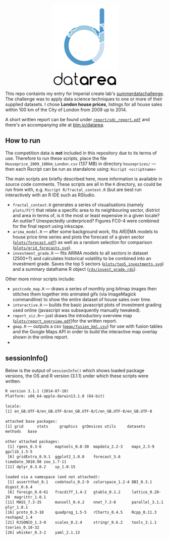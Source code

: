 <p align="center">
<img src="writeup/images/logo3_hires.png" /><br />
<img src="writeup/images/logotext.png" width="200" />
</p>

This repo containts my entry for Imperial create lab's [summerdatachallenge](http://summerdatachallenge.com). The challenge was to apply data science techniques to one or more of their supplied datasets. I chose **London house prices**, listings for all house sales within 100 km of the City of London from 2009 up to 2014.

A short written report can be found under [`report/sdc_report.pdf`](report/sdc_report.pdf) and there's an accompanying site at [blm.io/datarea](http://blm.io/datarea).

## How to run

The competition data is **not** included in this repository due to its terms of use. Therefore to run these scripts, place the file `Houseprice_2009_100km_London.csv` (137 MB) in directory `houseprices/` — then each Rscript can be run as standalone using: `Rscript <scriptname>`

The main scripts are briefly described here, more information is available in source code comments. These scripts are all in the `R` directory, so could be run from with, e.g. `Rscript R/fractal_context.R` (but are best run interactively with an R IDE such as RStudio.

* `fractal_context.R` generates a series of visualisations (namely `plots/FC*`) that relate a specific area to its neighbouring sector, district and area in terms of, is it the most or least expensive in a given locale? An outlier? Unexpectedly underpriced? Figures FC0-4 were combined for the final report using inkscape.
* `arima_model.R` — after some background work, fits AR|I|MA models to house price time series and plots the forecast of a given sector ([`plots/forecast.pdf`](plots/forecast.pdf)) as well as a random selection for comparison ([`plots/grid_forecasts.svg`](plots/grid_forecasts.svg)).
* `investment_grade.R` — fits ARIMA models to all sectors in dataset (2500+?) and calculates historical volatility to be combined into an investment grade. Saves the top 5 sectors ([`plots/top5_investments.svg`](plots/top5_investments.svg)) and a summary dataframe R object ([`rds/invest_grade.rds`](rds/invest_grade.rds)).

Other more minor scripts include:
* `postcode_map.R` — draws a series of monthly png bitmap images then stitches them together into animated gifs (via ImageMagick commandline) to show the entire dataset of house sales over time.
* `interactive.R` — builds the basic javascript plots of investment grading used online (javascript was subsequently manually tweaked).
* `report_viz.R`— just draws the introductory overview map ([`plots/report_overview.pdf`](plots/report_overview.pdf))for the written report.
* `gmap.R` — outputs a csv ([`gmap/fusion_kml.csv`](gmap/fusion_kml.csv)) for use with fusion tables and the Google Maps API in order to build the interactive map overlay shown in the online report.
* 


## sessionInfo()

Below is the output of `sessionInfo()` which shows loaded package versions, the OS and R version (3.1.1) under which these scripts were written.

```
R version 3.1.1 (2014-07-10)
Platform: x86_64-apple-darwin13.1.0 (64-bit)

locale:
[1] en_GB.UTF-8/en_GB.UTF-8/en_GB.UTF-8/C/en_GB.UTF-8/en_GB.UTF-8

attached base packages:
[1] grid      stats     graphics  grDevices utils     datasets  methods   base     

other attached packages:
 [1] rgeos_0.3-6      maptools_0.8-30  mapdata_2.2-3    maps_2.3-9       gpclib_1.5-5    
 [6] gridExtra_0.9.1  ggplot2_1.0.0    forecast_5.6     timeDate_3010.98 zoo_1.7-11      
[11] dplyr_0.3.0.2    sp_1.0-15       

loaded via a namespace (and not attached):
 [1] assertthat_0.1   codetools_0.2-9  colorspace_1.2-4 DBI_0.3.1        digest_0.6.4    
 [6] foreign_0.8-61   fracdiff_1.4-2   gtable_0.1.2     lattice_0.20-29  magrittr_1.0.1  
[11] MASS_7.3-35      munsell_0.4.2    nnet_7.3-8       parallel_3.1.1   plyr_1.8.1      
[16] proto_0.3-10     quadprog_1.5-5   rCharts_0.4.5    Rcpp_0.11.3      reshape2_1.4    
[21] RJSONIO_1.3-0    scales_0.2.4     stringr_0.6.2    tools_3.1.1      tseries_0.10-32 
[26] whisker_0.3-2    yaml_2.1.13 
```
